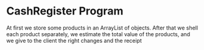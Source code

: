 # CashRegister Program

At first we store some products in an ArrayList of objects. After that we shell each product separately,
we estimate the total value of the products, and we give to the client the right changes and the receipt
